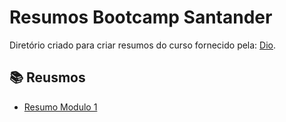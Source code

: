 # Resumos Bootcamp Santander

Diretório criado para criar resumos do curso fornecido pela: 
[Dio](https://web.dio.me).

## 📚 Reusmos
- [Resumo Modulo 1](Modulo1/resumo01.md)
